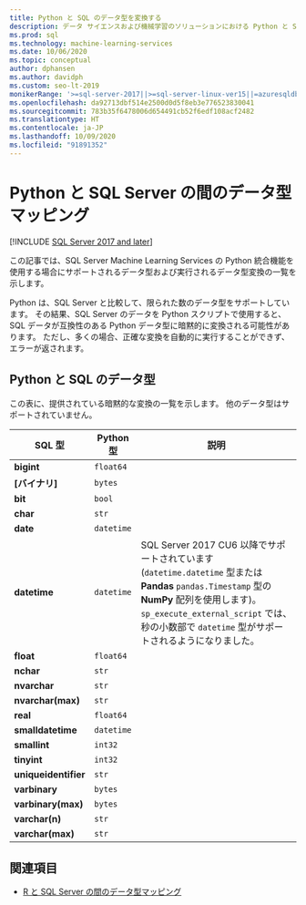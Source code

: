 ```yaml
---
title: Python と SQL のデータ型を変換する
description: データ サイエンスおよび機械学習のソリューションにおける Python と SQL Server の間の暗黙的および明示的なデータ型の変換について確認します。
ms.prod: sql
ms.technology: machine-learning-services
ms.date: 10/06/2020
ms.topic: conceptual
author: dphansen
ms.author: davidph
ms.custom: seo-lt-2019
monikerRange: '>=sql-server-2017||>=sql-server-linux-ver15||=azuresqldb-mi-current||=sqlallproducts-allversions'
ms.openlocfilehash: da92713dbf514e2500d0d5f8eb3e776523830041
ms.sourcegitcommit: 783b35f6478006d654491cb52f6edf108acf2482
ms.translationtype: HT
ms.contentlocale: ja-JP
ms.lasthandoff: 10/09/2020
ms.locfileid: "91891352"
---
```

# <a name="data-type-mappings-between-python-and-sql-server"></a>Python と SQL Server の間のデータ型マッピング
[!INCLUDE [SQL Server 2017 and later](../../includes/applies-to-version/sqlserver2017.md)]

この記事では、SQL Server Machine Learning Services の Python 統合機能を使用する場合にサポートされるデータ型および実行されるデータ型変換の一覧を示します。

Python は、SQL Server と比較して、限られた数のデータ型をサポートしています。 その結果、SQL Server のデータを Python スクリプトで使用すると、SQL データが互換性のある Python データ型に暗黙的に変換される可能性があります。 ただし、多くの場合、正確な変換を自動的に実行することができず、エラーが返されます。

## <a name="python-and-sql-data-types"></a>Python と SQL のデータ型

この表に、提供されている暗黙的な変換の一覧を示します。 他のデータ型はサポートされていません。

| SQL 型             | Python 型 | 説明 |
|----------------------|-------------|-------------|
| **bigint**           | `float64`   |
| **[バイナリ]**           | `bytes`     |
| **bit**              | `bool`      |
| **char**             | `str`       |
| **date**             | `datetime`  |
| **datetime**         |`datetime`   | SQL Server 2017 CU6 以降でサポートされています (`datetime.datetime` 型または **Pandas** `pandas.Timestamp` 型の **NumPy** 配列を使用します)。 `sp_execute_external_script` では、秒の小数部で `datetime` 型がサポートされるようになりました。|
| **float**            | `float64`   |
| **nchar**            | `str`       |
| **nvarchar**         | `str`       |
| **nvarchar(max)**    | `str`       |
| **real**             | `float64`   |
| **smalldatetime**    | `datetime`  |
| **smallint**         | `int32`     |
| **tinyint**          | `int32`     |
| **uniqueidentifier** | `str`       |
| **varbinary**        | `bytes`     |
| **varbinary(max)**   | `bytes`     |
| **varchar(n)**       | `str`       |
| **varchar(max)**     | `str`       |

## <a name="see-also"></a>関連項目

+ [R と SQL Server の間のデータ型マッピング](../r/r-libraries-and-data-types.md)
